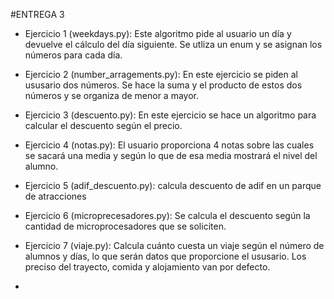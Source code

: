 

#ENTREGA 3
 - Ejercicio 1 (weekdays.py):  Este algoritmo pide al usuario un día y devuelve el cálculo del día siguiente.
Se utliza un enum y se asignan los números para cada día.

 - Ejercicio 2 (number_arragements.py): En este ejercicio se piden al ususario dos números.
Se hace la suma y el producto de estos dos números y se organiza de menor a mayor.

 - Ejercicio 3 (descuento.py):  En este ejercicio se hace un algoritmo para calcular el descuento según el precio.

 - Ejercicio 4 (notas.py): El usuario proporciona 4 notas sobre las cuales se sacará una media y según lo que de esa media mostrará el nivel del alumno.  

 - Ejercicio 5 (adif_descuento.py): calcula descuento de adif en un parque de atracciones

 - Ejercicio 6 (microprecesadores.py): Se calcula el descuento según la cantidad de microprocesadores que se soliciten.

 - Ejercicio 7 (viaje.py): Calcula cuánto cuesta un viaje según el número de alumnos y días, lo que serán datos que proporcione el ususario.
Los preciso del trayecto, comida y alojamiento van por defecto.

 - 
